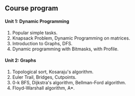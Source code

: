 ## Course program

#### Unit 1: Dynamic Programming
1. Popular simple tasks.
2. Knapsack Problem, Dynamic Programming on matrices.
3. Introduction to Graphs, DFS.
4. Dynamic programming with Bitmasks, with Profile.

#### Unit 2: Graphs
1. Topological sort, Kosaraju's algorithm.
2. Euler Trail, Bridges, Cutpoints.
3. 0-k BFS, Dijkstra's algorithm, Bellman-Ford algorithm.
4. Floyd-Warshall algorithm, A*.